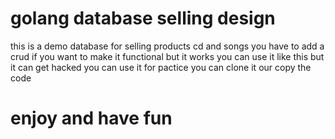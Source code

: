 # golang database selling design
this is a demo database for selling products cd and songs 
you have to add a crud if you want to make it functional
but it works
you can use it like this but it can get hacked
you can use it for pactice 
you can clone it our copy the code
# enjoy and have fun
